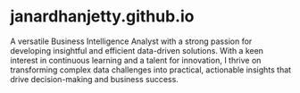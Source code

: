 # janardhanjetty.github.io
A versatile Business Intelligence Analyst with a strong passion for developing insightful and efficient data-driven solutions. With a keen interest in continuous learning and a talent for innovation, I thrive on transforming complex data challenges into practical, actionable insights that drive decision-making and business success.
